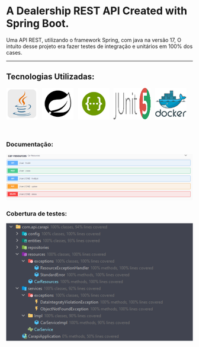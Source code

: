 <h1>A Dealership REST API Created with Spring Boot.</h1>

Uma API REST, utilizando o framework Spring, com java na versão 17, O intuito desse projeto era fazer testes de integração e unitários em 100% dos cases.

<hr/> 
<h2>Tecnologias Utilizadas: </h2>

<p>
 
<img src="./imgsrdme/java.png"
width="85"
height="85"
/>
&nbsp;
<img src="./imgsrdme/springoficial .png"
width="85"
height="85"
/>
&nbsp;
<img src="./imgsrdme/swaggeroficial.png"
width="85"
height="85"
/>
&nbsp;
<img src="./imgsrdme/junit.png"
width="100"
height="85"
/>
&nbsp;
<img src="./imgsrdme/docker.png"
width="85"
height="85"
/>

</p>


<br>

<h3>Documentação: </h3>

<img src="./imgsrdme/swagger.png"
/>


<h3>Cobertura de testes: </h3>

<img src="./imgsrdme/testeCobertura.png"
/>









